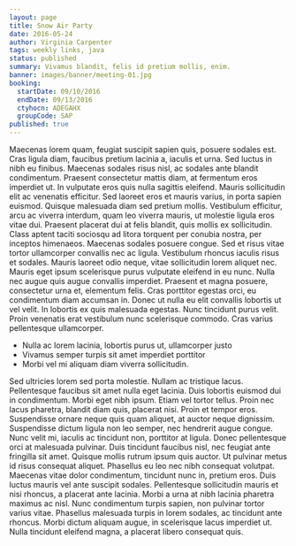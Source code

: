 ```yaml
---
layout: page
title: Snow Air Party
date: 2016-05-24
author: Virginia Carpenter
tags: weekly links, java
status: published
summary: Vivamus blandit, felis id pretium mollis, enim.
banner: images/banner/meeting-01.jpg
booking:
  startDate: 09/10/2016
  endDate: 09/13/2016
  ctyhocn: ADEGAHX
  groupCode: SAP
published: true
---
```

Maecenas lorem quam, feugiat suscipit sapien quis, posuere sodales est. Cras ligula diam, faucibus pretium lacinia a, iaculis et urna. Sed luctus in nibh eu finibus. Maecenas sodales risus nisl, ac sodales ante blandit condimentum. Praesent consectetur mattis diam, at fermentum eros imperdiet ut. In vulputate eros quis nulla sagittis eleifend. Mauris sollicitudin elit ac venenatis efficitur. Sed laoreet eros et mauris varius, in porta sapien euismod. Quisque malesuada diam sed pretium mollis.
Vestibulum efficitur, arcu ac viverra interdum, quam leo viverra mauris, ut molestie ligula eros vitae dui. Praesent placerat dui at felis blandit, quis mollis ex sollicitudin. Class aptent taciti sociosqu ad litora torquent per conubia nostra, per inceptos himenaeos. Maecenas sodales posuere congue. Sed et risus vitae tortor ullamcorper convallis nec ac ligula. Vestibulum rhoncus iaculis risus et sodales. Mauris laoreet odio neque, vitae sollicitudin lorem aliquet nec. Mauris eget ipsum scelerisque purus vulputate eleifend in eu nunc. Nulla nec augue quis augue convallis imperdiet. Praesent et magna posuere, consectetur urna et, elementum felis. Cras porttitor egestas orci, eu condimentum diam accumsan in. Donec ut nulla eu elit convallis lobortis ut vel velit. In lobortis ex quis malesuada egestas. Nunc tincidunt purus velit. Proin venenatis erat vestibulum nunc scelerisque commodo. Cras varius pellentesque ullamcorper.

* Nulla ac lorem lacinia, lobortis purus ut, ullamcorper justo
* Vivamus semper turpis sit amet imperdiet porttitor
* Morbi vel mi aliquam diam viverra sollicitudin.

Sed ultricies lorem sed porta molestie. Nullam ac tristique lacus. Pellentesque faucibus sit amet nulla eget lacinia. Duis lobortis euismod dui in condimentum. Morbi eget nibh ipsum. Etiam vel tortor tellus. Proin nec lacus pharetra, blandit diam quis, placerat nisi. Proin et tempor eros. Suspendisse ornare neque quis quam aliquet, at auctor neque dignissim. Suspendisse dictum ligula non leo semper, nec hendrerit augue congue.
Nunc velit mi, iaculis ac tincidunt non, porttitor at ligula. Donec pellentesque orci at malesuada pulvinar. Duis tincidunt faucibus nisl, nec feugiat ante fringilla sit amet. Quisque mollis rutrum ipsum quis auctor. Ut pulvinar metus id risus consequat aliquet. Phasellus eu leo nec nibh consequat volutpat. Maecenas vitae dolor condimentum, tincidunt nunc in, pretium eros. Duis luctus mauris vel ante suscipit sodales. Pellentesque sollicitudin mauris et nisi rhoncus, a placerat ante lacinia. Morbi a urna at nibh lacinia pharetra maximus ac nisl. Nunc condimentum turpis sapien, non pulvinar tortor varius vitae. Phasellus malesuada turpis in lorem sodales, ac tincidunt ante rhoncus. Morbi dictum aliquam augue, in scelerisque lacus imperdiet ut. Nulla tincidunt eleifend magna, a placerat libero consequat quis.
